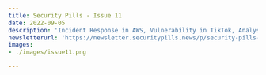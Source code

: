 ```yaml
---
title: Security Pills - Issue 11
date: 2022-09-05
description: 'Incident Response in AWS, Vulnerability in TikTok, Analysis of a Python malware'
newsletterurl: 'https://newsletter.securitypills.news/p/security-pills-issue-11'
images: 
- ./images/issue11.png

--- 
```


